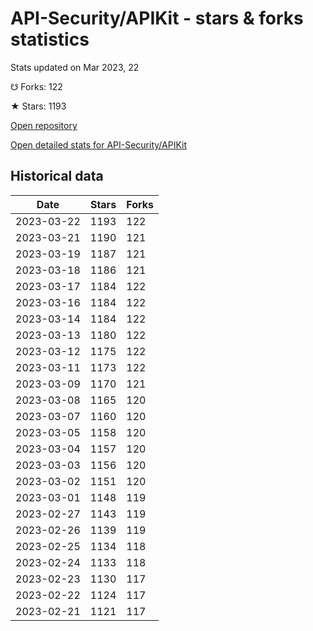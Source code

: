 # API-Security/APIKit - stars & forks statistics

Stats updated on Mar 2023, 22

☋ Forks: 122

★ Stars: 1193

[Open repository](https://github.com/API-Security/APIKit)

[Open detailed stats for API-Security/APIKit](https://reviewgithub.com/rep/API-Security/APIKit)

## Historical data
| Date | Stars | Forks |
|------|-------|-------|
| 2023-03-22 | 1193 | 122 | 
| 2023-03-21 | 1190 | 121 | 
| 2023-03-19 | 1187 | 121 | 
| 2023-03-18 | 1186 | 121 | 
| 2023-03-17 | 1184 | 122 | 
| 2023-03-16 | 1184 | 122 | 
| 2023-03-14 | 1184 | 122 | 
| 2023-03-13 | 1180 | 122 | 
| 2023-03-12 | 1175 | 122 | 
| 2023-03-11 | 1173 | 122 | 
| 2023-03-09 | 1170 | 121 | 
| 2023-03-08 | 1165 | 120 | 
| 2023-03-07 | 1160 | 120 | 
| 2023-03-05 | 1158 | 120 | 
| 2023-03-04 | 1157 | 120 | 
| 2023-03-03 | 1156 | 120 | 
| 2023-03-02 | 1151 | 120 | 
| 2023-03-01 | 1148 | 119 | 
| 2023-02-27 | 1143 | 119 | 
| 2023-02-26 | 1139 | 119 | 
| 2023-02-25 | 1134 | 118 | 
| 2023-02-24 | 1133 | 118 | 
| 2023-02-23 | 1130 | 117 | 
| 2023-02-22 | 1124 | 117 | 
| 2023-02-21 | 1121 | 117 | 

